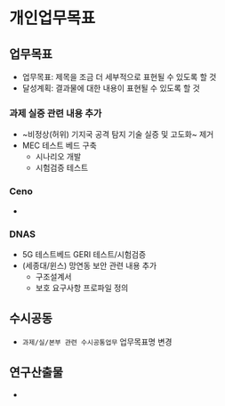 # 개인업무목표

## 업무목표
- 업무목표: 제목을 조금 더 세부적으로 표현될 수 있도록 할 것
- 달성계획: 결과물에 대한 내용이 표현될 수 있도록 할 것

### 과제 실증 관련 내용 추가 
- ~비정상(허위) 기지국 공격 탐지 기술 실증 및 고도화~ 제거
- MEC 테스트 베드 구축
  - 시나리오 개발
  - 시험검증 테스트

### Ceno
-

### DNAS
- 5G 테스트베드 GERI 테스트/시험검증
- (세종대/윈스) 망연동 보안 관련 내용 추가
  - 구조설계서
  - 보호 요구사항 프로파일 정의

## 수시공동
- `과제/실/본부 관련 수시공통업무` 업무목표명 변경

## 연구산출물
- 
